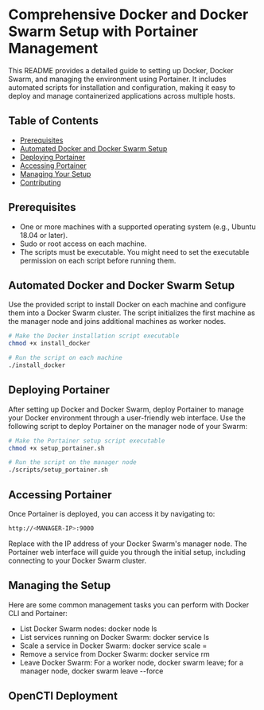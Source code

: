 # Comprehensive Docker and Docker Swarm Setup with Portainer Management

This README provides a detailed guide to setting up Docker, Docker Swarm, and managing the environment using Portainer. It includes automated scripts for installation and configuration, making it easy to deploy and manage containerized applications across multiple hosts.

## Table of Contents

- [Prerequisites](#prerequisites)
- [Automated Docker and Docker Swarm Setup](#automated-docker-and-docker-swarm-setup)
- [Deploying Portainer](#deploying-portainer)
- [Accessing Portainer](#accessing-portainer)
- [Managing Your Setup](#managing-your-setup)
- [Contributing](#contributing)

## Prerequisites

- One or more machines with a supported operating system (e.g., Ubuntu 18.04 or later).
- Sudo or root access on each machine.
- The scripts must be executable. You might need to set the executable permission on each script before running them.

## Automated Docker and Docker Swarm Setup

Use the provided script to install Docker on each machine and configure them into a Docker Swarm cluster. The script initializes the first machine as the manager node and joins additional machines as worker nodes.

```bash
# Make the Docker installation script executable
chmod +x install_docker

# Run the script on each machine
./install_docker

```
## Deploying Portainer
After setting up Docker and Docker Swarm, deploy Portainer to manage your Docker environment through a user-friendly web interface. Use the following script to deploy Portainer on the manager node of your Swarm:

```bash
# Make the Portainer setup script executable
chmod +x setup_portainer.sh

# Run the script on the manager node
./scripts/setup_portainer.sh
```

## Accessing Portainer
Once Portainer is deployed, you can access it by navigating to:

```bash
http://<MANAGER-IP>:9000

```

Replace <MANAGER-IP> with the IP address of your Docker Swarm's manager node. The Portainer web interface will guide you through the initial setup, including connecting to your Docker Swarm cluster.

## Managing the Setup
Here are some common management tasks you can perform with Docker CLI and Portainer:

- List Docker Swarm nodes: docker node ls
- List services running on Docker Swarm: docker service ls
- Scale a service in Docker Swarm: docker service scale <SERVICE-NAME>=<REPLICAS>
- Remove a service from Docker Swarm: docker service rm <SERVICE-NAME>
- Leave Docker Swarm: For a worker node, docker swarm leave; for a manager node, docker swarm leave --force


## OpenCTI Deployment
